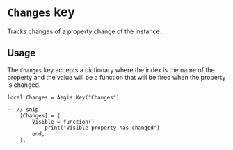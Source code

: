 # `Changes` key

Tracks changes of a property change of the instance.

## Usage

The `Changes` key accepts a dictionary where the index is the name of the property and the value will be a function that will be fired when the property is changed.

```lua{4}
local Changes = Aegis.Key("Changes")

-- // snip
	[Changes] = {
		Visible = function()
			print("Visible property has changed")
		end,
	},
```
